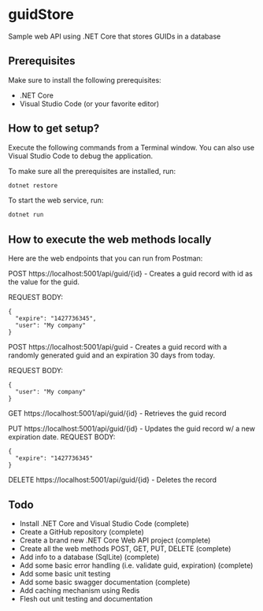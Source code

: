 # guidStore
Sample web API using .NET Core that stores GUIDs in a database

## Prerequisites
Make sure to install the following prerequisites:
* .NET Core
* Visual Studio Code (or your favorite editor)

## How to get setup?
Execute the following commands from a Terminal window.  You can also use Visual Studio Code to debug the application.

To make sure all the prerequisites are installed, run:
```bash
dotnet restore
```

To start the web service, run:
```bash
dotnet run
```

## How to execute the web methods locally
Here are the web endpoints that you can run from Postman:

POST https://localhost:5001/api/guid/{id} - Creates a guid record with id as the value for the guid.

REQUEST BODY: 
```
{
  "expire": "1427736345",
  "user": "My company"
}
```
POST https://localhost:5001/api/guid - Creates a guid record with a randomly generated guid and an expiration 30 days from today.

REQUEST BODY:
```
{
  "user": "My company"
}
```

GET https://localhost:5001/api/guid/{id} - Retrieves the guid record

PUT https://localhost:5001/api/guid/{id} - Updates the guid record w/ a new expiration date.
REQUEST BODY:
```
{
  "expire": "1427736345"
}
```

DELETE https://localhost:5001/api/guid/{id} - Deletes the record 

## Todo
* Install .NET Core and Visual Studio Code (complete)
* Create a GitHub repository (complete)
* Create a brand new .NET Core Web API project (complete)
* Create all the web methods POST, GET, PUT, DELETE (complete)
* Add info to a database (SqlLite) (complete)
* Add some basic error handling (i.e. validate guid, expiration) (complete)
* Add some basic unit testing
* Add some basic swagger documentation (complete)
* Add caching mechanism using Redis
* Flesh out unit testing and documentation
